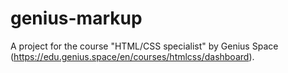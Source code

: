 # genius-markup
A project for the course "HTML/CSS specialist" by Genius Space (https://edu.genius.space/en/courses/htmlcss/dashboard).

